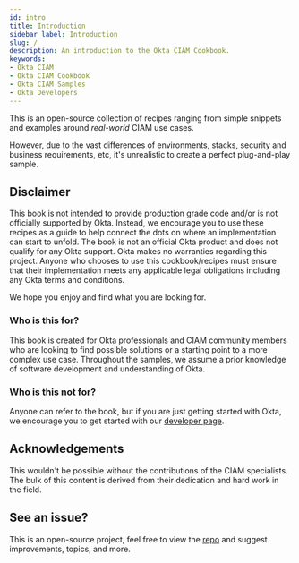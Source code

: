 ```yaml
---
id: intro
title: Introduction
sidebar_label: Introduction
slug: /
description: An introduction to the Okta CIAM Cookbook.
keywords:
- Okta CIAM
- Okta CIAM Cookbook
- Okta CIAM Samples
- Okta Developers
---
```


This is an open-source collection of recipes ranging from simple snippets and examples around *real-world* CIAM use cases.

However, due to the vast differences of environments, stacks, security and business requirements, etc, it's unrealistic to create a perfect plug-and-play sample.

## Disclaimer
This book is not intended to provide production grade code and/or is not officially supported by Okta. Instead, we encourage you to use these recipes as a guide to help connect the dots on where an implementation can start to unfold. The book is not an official Okta product and does not qualify for any Okta support. Okta makes no warranties regarding this project. Anyone who chooses to use this cookbook/recipes must ensure that their implementation meets any applicable legal obligations including any Okta terms and conditions.

We hope you enjoy and find what you are looking for.

### Who is this for?
This book is created for Okta professionals and CIAM community members who are looking to find possible solutions or a starting point to a more complex use case. Throughout the samples, we assume a prior knowledge of software development and understanding of Okta.

### Who is this not for?
Anyone can refer to the book, but if you are just getting started with Okta, we encourage you to get started with our [developer page](https://developer.okta.com).

## Acknowledgements
This wouldn't be possible without the contributions of the CIAM specialists. The bulk of this content is derived from their dedication and hard work in the field.

## See an issue?
This is an open-source project, feel free to view the [repo](https://github.com/OktaCIAM/cookbook) and suggest improvements, topics, and more.